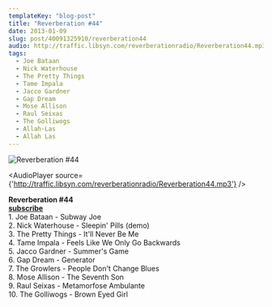 ```yaml
---
templateKey: "blog-post"
title: "Reverberation #44"
date: 2013-01-09
slug: post/40091325910/reverberation44
audio: http://traffic.libsyn.com/reverberationradio/Reverberation44.mp3
tags:
  - Joe Bataan
  - Nick Waterhouse
  - The Pretty Things
  - Tame Impala
  - Jacco Gardner
  - Gap Dream
  - Mose Allison
  - Raul Seixas
  - The Golliwogs
  - Allah-Las
  - Allah Las
---
```


![Reverberation #44](../images/4d6b1bc74777df0ab39fe6058ba93eb666ff713a8593b04594cd1e1ed3cd47db.jpg)

<AudioPlayer source={'http://traffic.libsyn.com/reverberationradio/Reverberation44.mp3'} />

<p><strong>Reverberation #44</strong><br /><strong><a href="https://itunes.apple.com/us/podcast/reverberation-radio/id520739212?ign-mpt=uo%3D4" title="subscribe" target="_blank">subscribe</a></strong><br />1. Joe Bataan - Subway Joe<br />2. Nick Waterhouse - Sleepin' Pills (demo)<br />3. The Pretty Things - It'll Never Be Me<br />4. Tame Impala - Feels Like We Only Go Backwards<br />5. Jacco Gardner - Summer's Game<br />6. Gap Dream - Generator <br />7. The Growlers - People Don't Change Blues <br />8. Mose Allison - The Seventh Son<br />9. Raul Seixas - Metamorfose Ambulante <br />10. The Golliwogs - Brown Eyed Girl</p>
